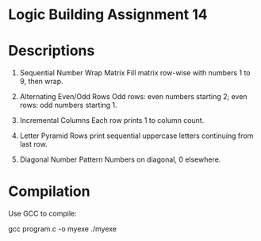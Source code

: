 # Logic Building Assignment 14

# Descriptions

1. Sequential Number Wrap Matrix
   Fill matrix row-wise with numbers 1 to 9, then wrap.

2. Alternating Even/Odd Rows
   Odd rows: even numbers starting 2; even rows: odd numbers starting 1.

3. Incremental Columns
   Each row prints 1 to column count.

4. Letter Pyramid
   Rows print sequential uppercase letters continuing from last row.

5. Diagonal Number Pattern
   Numbers on diagonal, 0 elsewhere.

# Compilation

Use GCC to compile:

gcc program.c -o myexe
./myexe
